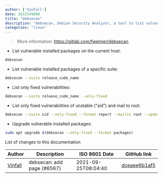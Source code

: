```yaml
---
author: ['Vinfall']
date: 1632549880
title: "debsecan"
description: "debsecan, Debian Security Analyzer, a tool to list vulnerabilities on a particular Debian installation."
categories: "linux"
---
```

> More information: <https://gitlab.com/fweimer/debsecan>.

- List vulnerable installed packages on the current host:

```bash
debsecan
```

- List vulnerable installed packages of a specific suite:

```bash
debsecan --suite release_code_name
```

- List only fixed vulnerabilities:

```bash
debsecan --suite release_code_name --only-fixed
```

- List only fixed vulnerabilities of unstable ("sid") and mail to root:

```bash
debsecan --suite sid --only-fixed --format report --mailto root --update-history
```

- Upgrade vulnerable installed packages:

```bash
sudo apt upgrade $(debsecan --only-fixed --format packages)
```
List of changes to this documentation


Author | Description | ISO 8601 Date | GitHub link
------|-----|-----|-----
[Vinfall](mailto:91039000+Vinfall@users.noreply.github.com) | debsecan: add page (#6567) | 2021-09-25T08:04:40 | [dceaee6b1af5](https://github.com/tldr-pages/tldr/commit/dceaee6b1af5807ba9b70b9e7b11f581222ce49c)

